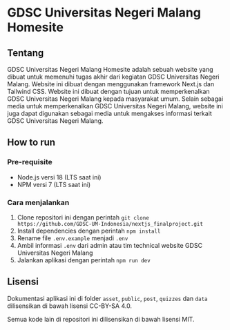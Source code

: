 # GDSC Universitas Negeri Malang Homesite

## Tentang

GDSC Universitas Negeri Malang Homesite adalah sebuah website yang dibuat untuk memenuhi tugas akhir dari kegiatan GDSC Universitas Negeri Malang. Website ini dibuat dengan menggunakan framework Next.js dan Tailwind CSS. Website ini dibuat dengan tujuan untuk memperkenalkan GDSC Universitas Negeri Malang kepada masyarakat umum. Selain sebagai media untuk memperkenalkan GDSC Universitas Negeri Malang, website ini juga dapat digunakan sebagai media untuk mengakses informasi terkait GDSC Universitas Negeri Malang.

## How to run

### Pre-requisite

- Node.js versi 18 (LTS saat ini)
- NPM versi 7 (LTS saat ini)

### Cara menjalankan

1. Clone repositori ini dengan perintah `git clone https://github.com/GDSC-UM-Indonesia/nextjs_finalproject.git`
2. Install dependencies dengan perintah `npm install`
3. Rename file `.env.example` menjadi `.env`
4. Ambil informasi `.env` dari admin atau tim technical website GDSC Universitas Negeri Malang
5. Jalankan aplikasi dengan perintah `npm run dev`

## Lisensi

Dokumentasi aplikasi ini di folder `asset`, `public`, `post`, `quizzes` dan `data` dilisensikan di bawah lisensi CC-BY-SA 4.0.

Semua kode lain di repositori ini dilisensikan di bawah lisensi MIT.